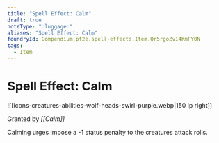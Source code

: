```yaml
---
title: "Spell Effect: Calm"
draft: true
noteType: ":luggage:"
aliases: "Spell Effect: Calm"
foundryId: Compendium.pf2e.spell-effects.Item.Qr5rgoZvI4KmFY0N
tags:
  - Item
---
```


# Spell Effect: Calm
![[icons-creatures-abilities-wolf-heads-swirl-purple.webp|150 lp right]]

Granted by _[[Calm]]_

Calming urges impose a -1 status penalty to the creatures attack rolls.

